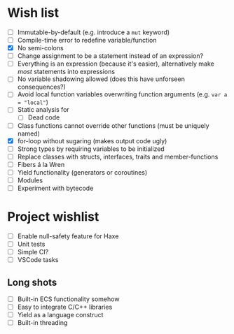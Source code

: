 # Wish list

- [ ] Immutable-by-default (e.g. introduce a `mut` keyword)
- [ ] Compile-time error to redefine variable/function
- [x] No semi-colons
- [ ] Change assignment to be a statement instead of an expression?
- [ ] Everything is an expression (because it's easier), alternatively make _most_ statements into expressions
- [ ] No variable shadowing allowed (does this have unforseen consequences?)
- [ ] Avoid local function variables overwriting function arguments (e.g. `var a = "local"`)
- [ ] Static analysis for
    - [ ] Dead code
- [ ] Class functions cannot override other functions (must be uniquely named)
- [x] for-loop without sugaring (makes output code ugly)
- [ ] Strong types by requiring variables to be initialized
- [ ] Replace classes with structs, interfaces, traits and member-functions
- [ ] Fibers á la Wren
- [ ] Yield functionality (generators or coroutines)
- [ ] Modules
- [ ] Experiment with bytecode

# Project wishlist
- [ ] Enable null-safety feature for Haxe
- [ ] Unit tests
- [ ] Simple CI?
- [ ] VSCode tasks

## Long shots
- [ ] Built-in ECS functionality somehow
- [ ] Easy to integrate C/C++ libraries
- [ ] Yield as a language construct
- [ ] Built-in threading
